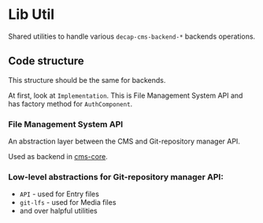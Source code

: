 # Lib Util

Shared utilities to handle various `decap-cms-backend-*` backends operations.

## Code structure

This structure should be the same for backends.

At first, look at `Implementation`. This is File Management System API and has factory method for `AuthComponent`.

### File Management System API

An abstraction layer between the CMS and Git-repository manager API.

Used as backend in [cms-core](https://github.com/decaporg/decap-cms/tree/main/packages/decap-cms-core/README.md).

### Low-level abstractions for Git-repository manager API:

- `API` - used for Entry files
- `git-lfs` - used for Media files
- and over halpful utilities

